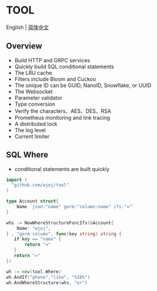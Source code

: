 # TOOL

English | [简体中文](README-CN.md)

## Overview

* Build HTTP and GRPC services
* Quickly build SQL conditional statements
* The LRU cache
* Filters include Bloom and Cuckoo
* The unique ID can be GUID, NanoID, Snowflake, or UUID
* The Websocket
* Parameter validator
* Type conversion
* Verify the characters、AES、DES、RSA
* Prometheus monitoring and link tracing
* A distributed lock
* The log level
* Current limiter

## SQL Where 
* conditional statements are built quickly

```go
import (
  "github.com/wjoj/tool"
)

type Account struct{
    Name `json:"name" gorm:"column:name" ifs:"="`
}

whs := NewWhereStructureFuncIfs(&Account{
    Name: "wjoj",
} , "gorm column", func(key string) string {
   if key == "name" {
       return "="
   }
   return "="
})

wh := new(tool.Where)
wh.AndIf("phone","like", "%28%")
wh.AndWhereStructure(whs, "or")
```